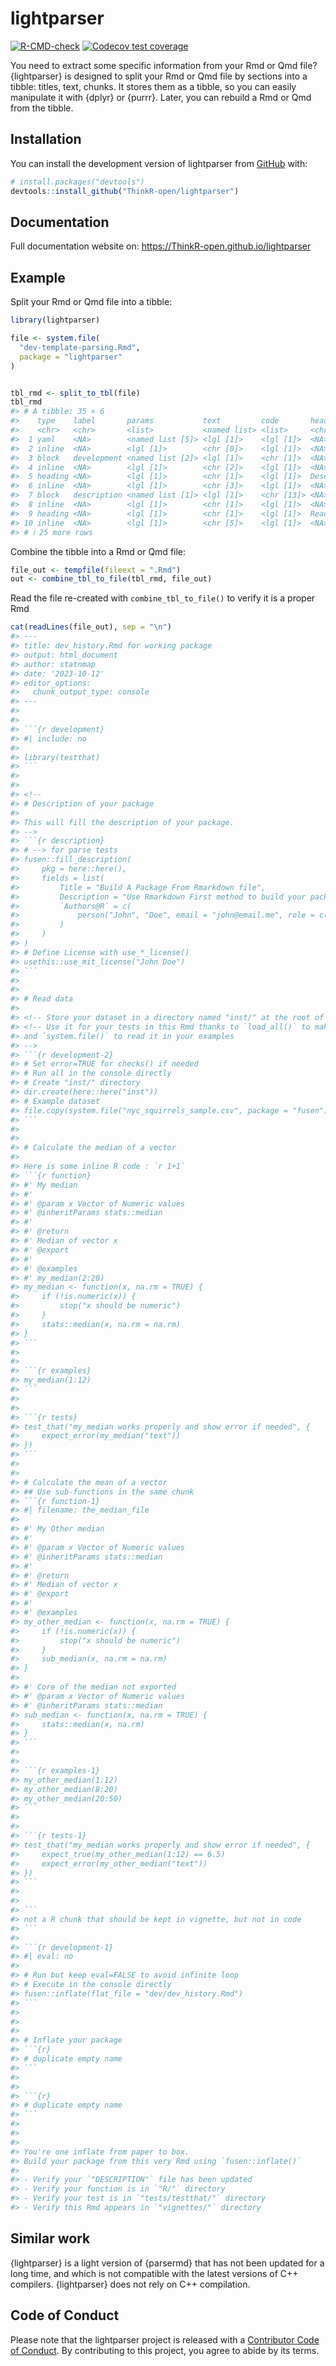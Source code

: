 
<!-- README.md is generated from README.Rmd. Please edit that file -->

# lightparser

<!-- badges: start -->

[![R-CMD-check](https://github.com/ThinkR-open/lightparser/actions/workflows/R-CMD-check.yaml/badge.svg)](https://github.com/ThinkR-open/lightparser/actions/workflows/R-CMD-check.yaml)
[![Codecov test
coverage](https://codecov.io/gh/ThinkR-open/lightparser/branch/main/graph/badge.svg)](https://app.codecov.io/gh/ThinkR-open/lightparser?branch=main)
<!-- badges: end -->

You need to extract some specific information from your Rmd or Qmd file?
{lightparser} is designed to split your Rmd or Qmd file by sections into
a tibble: titles, text, chunks. It stores them as a tibble, so you can
easily manipulate it with {dplyr} or {purrr}. Later, you can rebuild a
Rmd or Qmd from the tibble.

## Installation

You can install the development version of lightparser from
[GitHub](https://github.com/) with:

``` r
# install.packages("devtools")
devtools::install_github("ThinkR-open/lightparser")
```

## Documentation

Full documentation website on:
<https://ThinkR-open.github.io/lightparser>

## Example

Split your Rmd or Qmd file into a tibble:

``` r
library(lightparser)

file <- system.file(
  "dev-template-parsing.Rmd",
  package = "lightparser"
)


tbl_rmd <- split_to_tbl(file)
tbl_rmd
#> # A tibble: 35 × 6
#>    type    label       params           text         code       heading         
#>    <chr>   <chr>       <list>           <named list> <list>     <chr>           
#>  1 yaml    <NA>        <named list [5]> <lgl [1]>    <lgl [1]>  <NA>            
#>  2 inline  <NA>        <lgl [1]>        <chr [0]>    <lgl [1]>  <NA>            
#>  3 block   development <named list [2]> <lgl [1]>    <chr [1]>  <NA>            
#>  4 inline  <NA>        <lgl [1]>        <chr [2]>    <lgl [1]>  <NA>            
#>  5 heading <NA>        <lgl [1]>        <chr [1]>    <lgl [1]>  Description of …
#>  6 inline  <NA>        <lgl [1]>        <chr [3]>    <lgl [1]>  <NA>            
#>  7 block   description <named list [1]> <lgl [1]>    <chr [13]> <NA>            
#>  8 inline  <NA>        <lgl [1]>        <chr [1]>    <lgl [1]>  <NA>            
#>  9 heading <NA>        <lgl [1]>        <chr [1]>    <lgl [1]>  Read data       
#> 10 inline  <NA>        <lgl [1]>        <chr [5]>    <lgl [1]>  <NA>            
#> # ℹ 25 more rows
```

Combine the tibble into a Rmd or Qmd file:

``` r
file_out <- tempfile(fileext = ".Rmd")
out <- combine_tbl_to_file(tbl_rmd, file_out)
```

Read the file re-created with `combine_tbl_to_file()` to verify it is a
proper Rmd

```` r
cat(readLines(file_out), sep = "\n")
#> ---
#> title: dev_history.Rmd for working package
#> output: html_document
#> author: statnmap
#> date: '2023-10-12'
#> editor_options:
#>   chunk_output_type: console
#> ---
#> 
#> 
#> ```{r development}
#> #| include: no
#> 
#> library(testthat)
#> ```
#> 
#> 
#> <!--
#> # Description of your package
#> 
#> This will fill the description of your package.
#> -->
#> ```{r description}
#> # --> for parse tests
#> fusen::fill_description(
#>     pkg = here::here(),
#>     fields = list(
#>         Title = "Build A Package From Rmarkdown file",
#>         Description = "Use Rmarkdown First method to build your package. Start your package with documentation. Everything can be set from a Rmarkdown file in your project.",
#>         `Authors@R` = c(
#>             person("John", "Doe", email = "john@email.me", role = c("aut", "cre"), comment = c(ORCID = "0000-0000-0000-0000"))
#>         )
#>     )
#> )
#> # Define License with use_*_license()
#> usethis::use_mit_license("John Doe")
#> ```
#> 
#> 
#> # Read data
#> 
#> <!-- Store your dataset in a directory named "inst/" at the root of your project -->
#> <!-- Use it for your tests in this Rmd thanks to `load_all()` to make it available
#> and `system.file()` to read it in your examples 
#> -->
#> ```{r development-2}
#> # Set error=TRUE for checks() if needed
#> # Run all in the console directly
#> # Create "inst/" directory
#> dir.create(here::here("inst"))
#> # Example dataset
#> file.copy(system.file("nyc_squirrels_sample.csv", package = "fusen"), here::here("inst"))
#> ```
#> 
#> 
#> # Calculate the median of a vector
#> 
#> Here is some inline R code : `r 1+1`
#> ```{r function}
#> #' My median
#> #'
#> #' @param x Vector of Numeric values
#> #' @inheritParams stats::median
#> #'
#> #' @return
#> #' Median of vector x
#> #' @export
#> #'
#> #' @examples
#> #' my_median(2:20)
#> my_median <- function(x, na.rm = TRUE) {
#>     if (!is.numeric(x)) {
#>         stop("x should be numeric")
#>     }
#>     stats::median(x, na.rm = na.rm)
#> }
#> ```
#> 
#> 
#> ```{r examples}
#> my_median(1:12)
#> ```
#> 
#> 
#> ```{r tests}
#> test_that("my_median works properly and show error if needed", {
#>     expect_error(my_median("text"))
#> })
#> ```
#> 
#> 
#> # Calculate the mean of a vector
#> ## Use sub-functions in the same chunk
#> ```{r function-1}
#> #| filename: the_median_file
#> 
#> #' My Other median
#> #'
#> #' @param x Vector of Numeric values
#> #' @inheritParams stats::median
#> #'
#> #' @return
#> #' Median of vector x
#> #' @export
#> #'
#> #' @examples
#> my_other_median <- function(x, na.rm = TRUE) {
#>     if (!is.numeric(x)) {
#>         stop("x should be numeric")
#>     }
#>     sub_median(x, na.rm = na.rm)
#> }
#> 
#> #' Core of the median not exported
#> #' @param x Vector of Numeric values
#> #' @inheritParams stats::median
#> sub_median <- function(x, na.rm = TRUE) {
#>     stats::median(x, na.rm)
#> }
#> ```
#> 
#> 
#> ```{r examples-1}
#> my_other_median(1:12)
#> my_other_median(8:20)
#> my_other_median(20:50)
#> ```
#> 
#> 
#> ```{r tests-1}
#> test_that("my_median works properly and show error if needed", {
#>     expect_true(my_other_median(1:12) == 6.5)
#>     expect_error(my_other_median("text"))
#> })
#> ```
#> 
#> 
#> ```
#> not a R chunk that should be kept in vignette, but not in code
#> ```
#> 
#> ```{r development-1}
#> #| eval: no
#> 
#> # Run but keep eval=FALSE to avoid infinite loop
#> # Execute in the console directly
#> fusen::inflate(flat_file = "dev/dev_history.Rmd")
#> ```
#> 
#> 
#> 
#> # Inflate your package
#> ```{r}
#> # duplicate empty name
#> ```
#> 
#> 
#> ```{r}
#> # duplicate empty name
#> ```
#> 
#> 
#> 
#> You're one inflate from paper to box.
#> Build your package from this very Rmd using `fusen::inflate()`
#> 
#> - Verify your `"DESCRIPTION"` file has been updated
#> - Verify your function is in `"R/"` directory
#> - Verify your test is in `"tests/testthat/"` directory
#> - Verify this Rmd appears in `"vignettes/"` directory
````

## Similar work

{lightparser} is a light version of {parsermd} that has not been updated
for a long time, and which is not compatible with the latest versions of
C++ compilers. {lightparser} does not rely on C++ compilation.

## Code of Conduct

Please note that the lightparser project is released with a [Contributor
Code of
Conduct](https://contributor-covenant.org/version/2/1/CODE_OF_CONDUCT.html).
By contributing to this project, you agree to abide by its terms.
